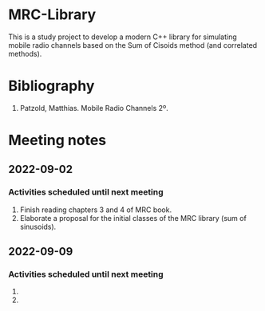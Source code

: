 # MRC-Library
This is a study project to develop a modern C++ library for simulating mobile radio channels based on the Sum of Cisoids method (and correlated methods).

# Bibliography
1. Patzold, Matthias. Mobile Radio Channels 2º.

# Meeting notes
## 2022-09-02
### Activities scheduled until next meeting
1. Finish reading chapters 3 and 4 of MRC book.
2. Elaborate a proposal for the initial classes of the MRC library (sum of sinusoids).

## 2022-09-09
### Activities scheduled until next meeting
1. 
2. 
